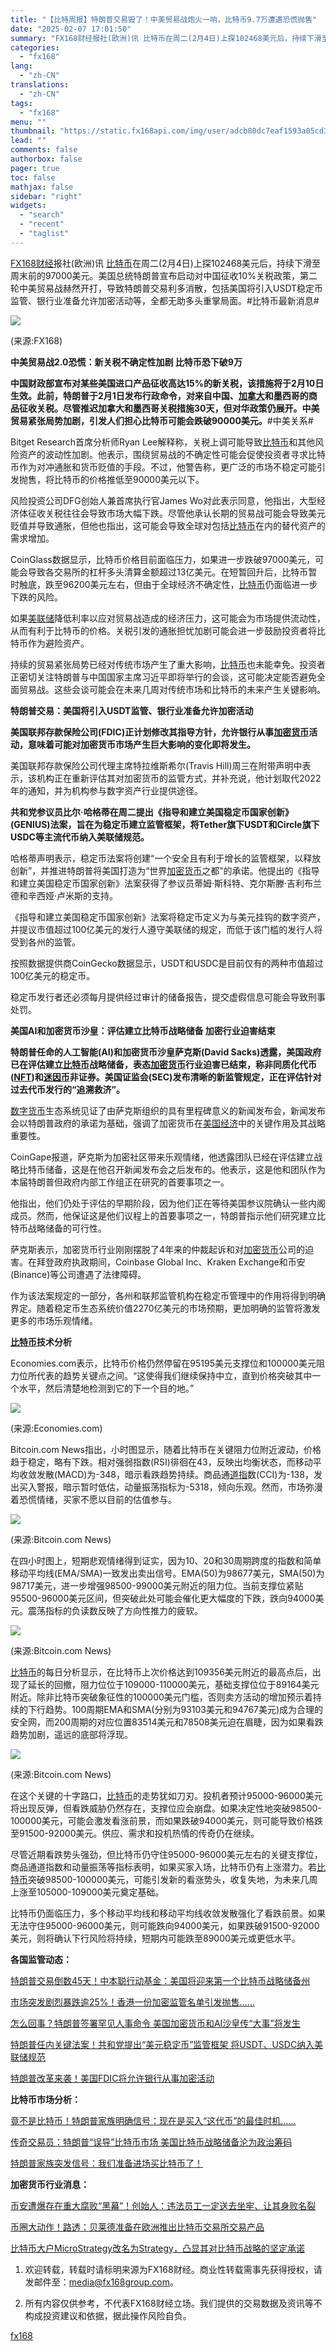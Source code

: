 ```yaml
---
title: "【比特周报】特朗普交易毁了！中美贸易战炮火一响，比特币9.7万遭遇恐慌抛售"
date: "2025-02-07 17:01:50"
summary: "FX168财经报社(欧洲)讯 比特币在周二(2月4日)上探102468美元后，持续下滑至周末前的..."
categories:
  - "fx168"
lang:
  - "zh-CN"
translations:
  - "zh-CN"
tags:
  - "fx168"
menu: ""
thumbnail: "https://static.fx168api.com/img/user/adcb80dc7eaf1593a05cd350391713ea/%E6%AF%94%E7%89%B9%E5%91%A8%E6%8A%A5.png"
lead: ""
comments: false
authorbox: false
pager: true
toc: false
mathjax: false
sidebar: "right"
widgets:
  - "search"
  - "recent"
  - "taglist"
---
```


[FX168财经](https://www.fx168news.com/)报社(欧洲)讯 [比特币](https://www.fx168news.com/quote/BINBTC)在周二(2月4日)上探102468美元后，持续下滑至周末前的97000美元。美国总统特朗普宣布启动对中国征收10%关税政策，第二轮中美贸易战赫然开打，导致特朗普交易利多消散，包括美国将引入USDT稳定币监管、银行业准备允许加密活动等，全都无助多头重掌局面。#比特币最新消息#

![](https://static.fx168api.com/img/user/adcb80dc7eaf1593a05cd350391713ea/GG3414.jpg)

(来源:FX168)

**中美贸易战2.0恐慌：新关税不确定性加剧 比特币恐下破9万**

**中国财政部宣布对某些美国进口产品征收高达15%的新关税，该措施将于2月10日生效。此前，特朗普于2月1日发布行政命令，对来自中国、[加拿大](https://ca.fx168news.com/news/zjgx/)和墨西哥的商品征收关税。尽管推迟加拿大和墨西哥关税措施30天，但对华政策仍展开。中美贸易紧张局势加剧，引发人们担心比特币可能会跌破90000美元。**#中美关系#

Bitget Research首席分析师Ryan Lee解释称，关税上调可能导致[比特币](https://www.fx168news.com/quote/BINBTC)和其他风险资产的波动性加剧。他表示，围绕贸易战的不确定性可能会促使投资者寻求比特币作为对冲通胀和货币贬值的手段。不过，他警告称，更广泛的市场不稳定可能引发抛售，将比特币的价格推低至90000美元以下。

风险投资公司DFG创始人兼首席执行官James Wo对此表示同意，他指出，大型经济体征收关税往往会导致市场大幅下跌。尽管他承认长期的贸易战可能会导致美元贬值并导致通胀，但他也指出，这可能会导致全球对包括[比特币](https://www.fx168news.com/quote/BINBTC)在内的替代资产的需求增加。

CoinGlass数据显示，比特币价格目前面临压力，如果进一步跌破97000美元，可能会导致各交易所的杠杆多头清算金额超过13亿美元。在短暂回升后，比特币暂时触底，跌至96200美元左右，但由于全球经济不确定性，[比特币](https://www.fx168news.com/quote/BINBTC)仍面临进一步下跌的风险。

如果[美联储](https://www.fx168news.com/info/001007/001007002)降低利率以应对贸易战造成的经济压力，这可能会为市场提供流动性，从而有利于比特币的价格。关税引发的通胀担忧加剧可能会进一步鼓励投资者将比特币作为避险资产。

持续的贸易紧张局势已经对传统市场产生了重大影响，[比特币](https://www.fx168news.com/quote/BINBTC)也未能幸免。投资者正密切关注特朗普与中国国家主席习近平即将举行的会谈，这可能决定能否避免全面贸易战。这些会谈可能会在未来几周对传统市场和比特币的未来产生关键影响。

**特朗普交易：美国将引入USDT监管、银行业准备允许加密活动**

**美国联邦存款保险公司(FDIC)正计划修改其指导方针，允许银行从事[加密货币](https://www.fx168news.com/info/001008)活动，意味着可能对加密货币市场产生巨大影响的变化即将发生。**

美国联邦存款保险公司代理主席特拉维斯希尔(Travis Hill)周三在附带声明中表示，该机构正在重新评估其对加密货币的监管方式，并补充说，他计划取代2022年的通知，并为机构参与数字资产行业提供途径。

**共和党参议员比尔·哈格蒂在周二提出《指导和建立美国稳定币国家创新》(GENIUS)法案，旨在为稳定币建立监管框架，将Tether旗下USDT和Circle旗下USDC等主流代币纳入美联储规范。**

哈格蒂声明表示，稳定币法案将创建“一个安全且有利于增长的监管框架，以释放创新”，并推进特朗普将美国打造为“世界[加密货币](https://www.fx168news.com/info/001008)之都”的承诺。他提出的《指导和建立美国稳定币国家创新》法案获得了参议员蒂姆·斯科特、克尔斯滕·吉利布兰德和辛西娅·卢米斯的支持。

《指导和建立美国稳定币国家创新》法案将稳定币定义为与美元挂钩的数字资产，并提议市值超过100亿美元的发行人遵守美联储的规定，而低于该门槛的发行人将受到各州的监管。

按照数据提供商CoinGecko数据显示，USDT和USDC是目前仅有的两种市值超过100亿美元的稳定币。

稳定币发行者还必须每月提供经过审计的储备报告，提交虚假信息可能会导致刑事处罚。

**美国AI和加密货币沙皇：评估建立比特币战略储备 加密行业迫害结束**

**特朗普任命的人工智能(AI)和加密货币沙皇萨克斯(David Sacks)透露，美国政府已在评估建立[比特币](https://www.fx168news.com/quote/BINBTC)战略储备，表态[加密货币](https://www.fx168news.com/info/001008)行业迫害已结束，称非同质化代币([NFT](https://www.fx168news.com/info/001008/001008002))和[迷因币](https://www.fx168news.com/article/307767)非证券。美国证监会(SEC)发布清晰的新监管规定，正在评估针对过去代币发行的“追溯救济”。**

[数字货币](https://www.fx168news.com/info/001008)生态系统见证了由萨克斯组织的具有里程碑意义的新闻发布会，新闻发布会以特朗普政府的承诺为基础，强调了加密货币在[美国经济](https://www.fx168news.com/info/001007/001007001)中的关键作用及其战略重要性。

CoinGape报道，萨克斯为加密社区带来乐观情绪，他透露团队已经在评估建立战略比特币储备，这是在他召开新闻发布会之后发布的。他表示，这是他和团队作为本届特朗普但政府内部工作组正在研究的首要事项之一。

他指出，他们仍处于评估的早期阶段，因为他们正在等待美国参议院确认一些内阁成员。然而，他保证这是他们议程上的首要事项之一，特朗普指示他们研究建立比特币战略储备的可行性。

萨克斯表示，加密货币行业刚刚摆脱了4年来的仲裁起诉和对[加密货币](https://www.fx168news.com/info/001008)公司的迫害。在拜登政府执政期间，Coinbase Global Inc、Kraken Exchange和币安(Binance)等公司遭遇了法律障碍。

作为该法案规定的一部分，各州和联邦监管机构在稳定币管理中的作用将得到明确界定。随着稳定币生态系统价值2270亿美元的市场预期，更加明确的监管将激发更多的市场乐观情绪。

**[比特币](https://www.fx168news.com/quote/BINBTC)技术分析**

Economies.com表示，比特币价格仍然停留在95195美元支撑位和100000美元阻力位所代表的趋势关键点之间。“这使得我们继续保持中立，直到价格突破其中一个水平，然后清楚地检测到它的下一个目的地。”

![](https://static.fx168api.com/img/user/adcb80dc7eaf1593a05cd350391713ea/FF10015.png)

(来源:Economies.com)

Bitcoin.com News指出，小时图显示，随着比特币在关键阻力位附近波动，价格趋于稳定，略有下跌。相对强弱指数(RSI)徘徊在43，反映出均衡状态，而移动平均收敛发散(MACD)为-348，暗示看跌趋势持续。商品通[道指](https://www.fx168news.com/quote/INDIW)数(CCI)为-138，发出买入警报，暗示暂时低估，动量振荡指标为-5318，倾向乐观。然而，市场弥漫着恐慌情绪，买家不愿以目前的估值参与。

![](https://static.fx168api.com/img/user/adcb80dc7eaf1593a05cd350391713ea/GG3411.jpg)

(来源:Bitcoin.com News)

在四小时图上，短期悲观情绪得到证实，因为10、20和30周期跨度的指数和简单移动平均线(EMA/SMA)一致发出卖出信号。EMA(50)为98677美元，SMA(50)为98717美元，进一步增强98500-99000美元附近的阻力位。当前支撑位紧贴95500-96000美元区间，但突破此处可能会催化更大幅度的下跌，跌向94000美元。震荡指标的负读数反映了方向性推力的疲软。

![](https://static.fx168api.com/img/user/adcb80dc7eaf1593a05cd350391713ea/GG3412.jpg)

(来源:Bitcoin.com News)

[比特币](https://www.fx168news.com/quote/BINBTC)的每日分析显示，在比特币上次价格达到109356美元附近的最高点后，出现了延长的回撤，阻力位位于109000-110000美元，基础支撑位位于89164美元附近。除非比特币突破象征性的100000美元门槛，否则卖方活动的增加预示着持续的下行趋势。100周期EMA和SMA(分别为93103美元和94767美元)成为合理的安全网，而200周期的对应位置83514美元和78508美元迫在眉睫，因为如果看跌趋势加剧，遥远的底部将浮现。

![](https://static.fx168api.com/img/user/adcb80dc7eaf1593a05cd350391713ea/GG3413.jpg)

(来源:Bitcoin.com News)

在这个关键的十字路口，[比特币](https://www.fx168news.com/quote/BINBTC)的走势犹如刀刃。投机者预计95000-96000美元将出现反弹，但看跌威胁仍然存在，支撑位应会崩盘。如果决定性地突破98500-100000美元，可能会激发看涨前景，而如果跌破94000美元，则可能导致价格跌至91500-92000美元。供应、需求和投机热情的传奇仍在继续。

尽管近期看跌势头强劲，但比特币仍守住95000-96000美元左右的关键支撑位，商品通道指数和动量振荡等指标表明，如果买家入场，比特币仍有上涨潜力。若[比特币](https://www.fx168news.com/quote/BINBTC)突破98500-100000美元，可能引发新的看涨势头，收复失地，为未来几周上涨至105000-109000美元奠定基础。

比特币仍面临压力，多个移动平均线和移动平均线收敛发散强化了看跌前景。如果无法守住95000-96000美元，则可能跌向94000美元，如果跌破91500-92000美元，则将确认下行风险将持续，短期内可能跌至89000美元或更低水平。

**各国监管动态：**

[特朗普交易倒数45天！中本聪行动基金：美国将迎来第一个比特币战略储备州](https://www.fx168news.com/article/830040)

[市场突发剧烈暴跌逾25%！香港一份加密监管名单引发抛售……](https://www.fx168news.com/article/830052)

[怎么回事？特朗普签署罕见人事命令 美国加密货币和AI沙皇传“大事”将发生](https://www.fx168news.com/article/830252)

[特朗普任内关键法案！共和党提出“美元稳定币”监管框架 将USDT、USDC纳入美联储规范](https://www.fx168news.com/article/830623)

[特朗普改革来袭！美国FDIC将允许银行从事加密活动](https://www.fx168news.com/article/831244)

**比特币市场分析：**

[竟不是比特币！特朗普家族明确信号：现在是买入“这代币”的最佳时机……](https://www.fx168news.com/article/830270)

[传奇交易员：特朗普“误导”比特币市场 美国比特币战略储备沦为政治筹码](https://www.fx168news.com/article/831821)

[特朗普家族突发信号：我们准备进场买比特币了！](https://www.fx168news.com/article/831839)

**加密货币行业消息：**

[币安遭爆存在重大腐败“黑幕”！创始人：违法员工一定送去坐牢、让其身败名裂](https://www.fx168news.com/article/830060)

[币圈大动作！路透：贝莱德准备在欧洲推出比特币交易所交易产品](https://www.fx168news.com/article/831048)

[比特币大户MicroStrategy改名为Strategy，凸显其对比特币战略的坚定承诺](https://www.fx168news.com/article/831049)




1. 欢迎转载，转载时请标明来源为FX168财经。商业性转载需事先获得授权，请发邮件至：media@fx168group.com。

2. 所有内容仅供参考，不代表FX168财经立场。我们提供的交易数据及资讯等不构成投资建议和依据，据此操作风险自负。

[fx168](https://www.fx168news.com/article/比特币-832064)
